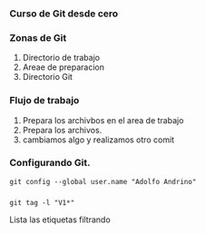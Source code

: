 ### Curso de Git desde cero

### Zonas de Git
1. Directorio de trabajo
2. Areae de preparacion
3. Directorio Git


### Flujo de trabajo
  1. Prepara los archivbos en el area de trabajo
  2. Prepara los archivos.
  3. cambiamos algo y realizamos otro comit

### Configurando Git.
```
git config --global user.name "Adolfo Andrino"
```

###
```
git tag -l "V1*"
```
Lista las etiquetas filtrando 
